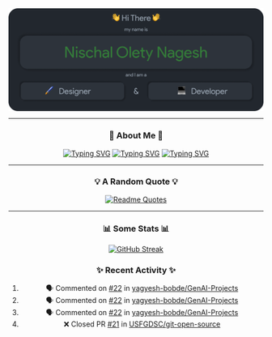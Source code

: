 <img src="./Assets/Header.png" align="center" alt="Nischal Olety Nagesh => Designer & Developer">

<div align="center">

<hr/>

### 🙋 About Me 🙋
[![Typing SVG](https://readme-typing-svg.demolab.com?font=Fira+Code&pause=1000&color=E3B675&center=true&vCenter=true&multiline=false&repeat=false&random=false&width=1080&height=30&lines=I+am+a+Senior+at+the+University+of+South+Florida)](https://git.io/typing-svg)
[![Typing SVG](https://readme-typing-svg.demolab.com?font=Fira+Code&pause=1000&color=7DAC6D&center=true&vCenter=true&multiline=false&repeat=false&random=false&width=1080&height=30&lines=I+am+studying+Computer+Science)](https://git.io/typing-svg)
[![Typing SVG](https://readme-typing-svg.demolab.com?font=Fira+Code&pause=1000&color=E3616A&center=true&vCenter=true&multiline=false&repeat=false&random=false&width=1080&height=30&lines=I+like+to+explore+cool+things+on+the+web+and+geek+out+on+them)](https://git.io/typing-svg)

<hr/>

### 💡 A Random Quote 💡

[![Readme Quotes](https://quotes-github-readme.vercel.app/api?type=horizontal&theme=dark)](https://github.com/piyushsuthar/github-readme-quotes)

<hr/>

### 📊 Some Stats 📊

[![GitHub Streak](https://streak-stats.demolab.com?user=nischalon10&theme=onedark&hide_border=true&exclude_days=Sun%2CSat&background=EBEBEB00)](https://git.io/streak-stats)



<table>
  <tr>

### ✨ Recent Activity ✨
    
  </tr>
  <tr>

<!--START_SECTION:activity-->
1. 🗣 Commented on [#22](https://github.com/yagyesh-bobde/GenAI-Projects/issues/22#issuecomment-1871418565) in [yagyesh-bobde/GenAI-Projects](https://github.com/yagyesh-bobde/GenAI-Projects)
2. 🗣 Commented on [#22](https://github.com/yagyesh-bobde/GenAI-Projects/issues/22#issuecomment-1869150407) in [yagyesh-bobde/GenAI-Projects](https://github.com/yagyesh-bobde/GenAI-Projects)
3. 🗣 Commented on [#22](https://github.com/yagyesh-bobde/GenAI-Projects/issues/22#issuecomment-1869094355) in [yagyesh-bobde/GenAI-Projects](https://github.com/yagyesh-bobde/GenAI-Projects)
4. ❌ Closed PR [#21](https://github.com/USFGDSC/git-open-source/pull/21) in [USFGDSC/git-open-source](https://github.com/USFGDSC/git-open-source)
<!--END_SECTION:activity-->
    
  </tr>
</table>

</div>


